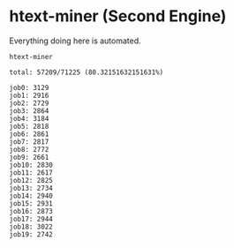 # htext-miner (Second Engine)

Everything doing here is automated.

```
htext-miner

total: 57209/71225 (80.32151632151631%)

job0: 3129
job1: 2916
job2: 2729
job3: 2864
job4: 3184
job5: 2818
job6: 2861
job7: 2817
job8: 2772
job9: 2661
job10: 2830
job11: 2617
job12: 2825
job13: 2734
job14: 2940
job15: 2931
job16: 2873
job17: 2944
job18: 3022
job19: 2742
```